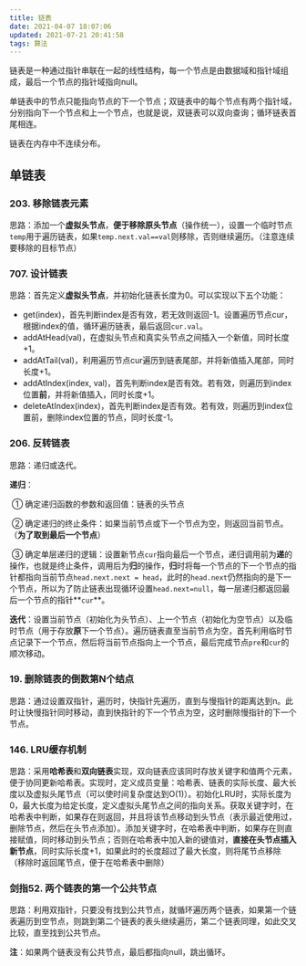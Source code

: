 ```yaml
---
title: 链表
date: 2021-04-07 18:07:06
updated: 2021-07-21 20:41:58
tags: 算法				
---
```


链表是一种通过指针串联在一起的线性结构，每一个节点是由数据域和指针域组成，最后一个节点的指针域指向null。

单链表中的节点只能指向节点的下一个节点；双链表中的每个节点有两个指针域，分别指向下一个节点和上一个节点，也就是说，双链表可以双向查询；循环链表首尾相连。

链表在内存中不连续分布。

## 单链表

### 203. 移除链表元素

思路：添加一个**虚拟头节点**，**便于移除原头节点**（操作统一），设置一个临时节点`temp`用于遍历链表，如果`temp.next.val==val`则移除，否则继续遍历。（注意连续要移除的目标节点）

### 707. 设计链表

思路：首先定义**虚拟头节点**，并初始化链表长度为0。可以实现以下五个功能：

- get(index)，首先判断index是否有效，若无效则返回-1。设置遍历节点cur，根据index的值，循环遍历链表，最后返回`cur.val`。
- addAtHead(val)，在虚拟头节点和真实头节点之间插入一个新值，同时长度+1。
- addAtTail(val)，利用遍历节点cur遍历到链表尾部，并将新值插入尾部，同时长度+1。
- addAtIndex(index, val)，首先判断index是否有效。若有效，则遍历到index位置**前**，并将新值插入，同时长度+1。
- deleteAtIndex(index)，首先判断index是否有效。若有效，则遍历到index位置前，删除index位置的节点，同时长度-1。

### 206. 反转链表

思路：递归或迭代。

**递归**：

​	① 确定递归函数的参数和返回值：链表的头节点

​	② 确定递归的终止条件：如果当前节点或下一个节点为空，则返回当前节点。（**为了取到最后一个节点**）

​	③ 确定单层递归的逻辑：设置新节点`cur`指向最后一个节点，递归调用前为**递**的操作，也就是终止条件，调用后为**归**的操作，**归**时将每一个节点的下一个节点的指针都指向当前节点`head.next.next = head`，此时的`head.next`仍然指向的是下一个节点，所以为了防止链表出现循环设置`head.next=null`，每一层递归都返回最后一个节点的指针**`cur`**。

**迭代**：设置当前节点（初始化为头节点）、上一个节点（初始化为空节点）以及临时节点（用于存放**原**下一个节点）。遍历链表直至当前节点为空，首先利用临时节点记录下一个节点，然后将当前节点指向上一个节点，最后完成节点`pre`和`cur`的顺次移动。

### 19. 删除链表的倒数第N个结点

思路：通过设置双指针，遍历时，快指针先遍历，直到与慢指针的距离达到n。此时让快慢指针同时移动，直到快指针的下一个节点为空，这时删除慢指针的下一个节点。

### 146. LRU缓存机制

思路：采用**哈希表**和**双向链表**实现，双向链表应该同时存放关键字和值两个元素，便于协同更新哈希表。实现时，定义成员变量：哈希表、链表的实际长度、最大长度以及虚拟头尾节点（可以使时间复杂度达到O(1)）。初始化LRU时，实际长度为0，最大长度为给定长度，定义虚拟头尾节点之间的指向关系。获取关键字时，在哈希表中判断，如果存在则返回，并且将该节点移动到头节点（表示最近使用过，删除节点，然后在头节点添加）。添加关键字时，在哈希表中判断，如果存在则直接赋值，同时移动到头节点；否则在哈希表中加入新的键值对，**直接在头节点插入新节点**，同时实际长度+1，如果此时的长度超过了最大长度，则将尾节点移除（移除时返回尾节点，便于在哈希表中删除）

### 剑指52. 两个链表的第一个公共节点

思路：利用双指针，只要没有找到公共节点，就循环遍历两个链表，如果第一个链表遍历到空节点，则跳到第二个链表的表头继续遍历，第二个链表同理，如此交叉比较，直至找到公共节点。

**注**：如果两个链表没有公共节点，最后都指向null，跳出循环。